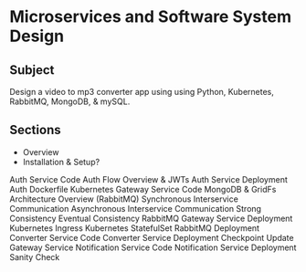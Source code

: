 # Microservices and Software System Design

## Subject

Design a video to mp3 converter app using using Python, Kubernetes, RabbitMQ, MongoDB, & mySQL.

## Sections

- Overview
- Installation & Setup?

Auth Service Code
Auth Flow Overview & JWTs
Auth Service Deployment
Auth Dockerfile
Kubernetes
Gateway Service Code
MongoDB & GridFs
Architecture Overview (RabbitMQ)
Synchronous Interservice Communication
Asynchronous Interservice Communication
Strong Consistency
Eventual Consistency
RabbitMQ
Gateway Service Deployment
Kubernetes Ingress
Kubernetes StatefulSet
RabbitMQ Deployment
Converter Service Code
Converter Service Deployment
Checkpoint
Update Gateway Service
Notification Service Code
Notification Service Deployment
Sanity Check
